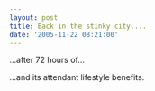 ```yaml
---
layout: post
title: Back in the stinky city....
date: '2005-11-22 08:21:00'
---
```


&hellip;after 72 hours of&hellip; 
<a onblur="try {parent.deselectBloggerImageGracefully();} catch(e) {}" href="http://www.patang.org/blog/uploaded_images/P1010029-701161.JPG" target="_blank"><img style="display:block; margin:0px auto 10px; text-align:center;cursor:pointer; cursor:hand;" src="http://www.patang.org/blog/uploaded_images/P1010029-796008.JPG" border="0" alt=""/></a>

&hellip;and its attendant lifestyle benefits. 